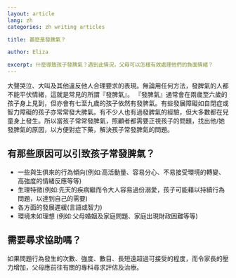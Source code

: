 ```yaml
---
layout: article
lang: zh
categories: zh writing articles

title: 甚麼是發脾氣？

author: Eliza

excerpt: 什麼導致孩子發脾氣？遇到此情況，父母可以怎樣有效處理他們的負面情緒？
---
```


大聲哭泣、大叫及其他違反他人合理要求的表現。無論用任何方法，發脾氣的人都不能平伏情緒，這就是常見的所謂『發脾氣』。 『發脾氣』通常會在兩歲至六歲的孩子身上見到，但亦會有七至九歲的孩子依然有發脾氣。有些發展障礙如自閉症或智力障礙的孩子亦常常發大脾氣。有不少人也有過發脾氣的經驗，但大多數都在兒童身上發生。所以當孩子常常發脾氣，照顧者都需要正視孩子的問題，找出他/她發脾氣的原因，以方便對症下藥，解決孩子常發脾氣的問題。

## 有那些原因可以引致孩子常發脾氣？
* 一些與生俱來的行為傾向(例如:高活動量、容易分心、不易接受環境的轉變、高強度的情緒反應等等)
* 生理特徵(例如:先天的疾病繼而令大人容易過份溺愛，孩子可能藉以持續行為問題，以達到自己的需要)
* 各方面的發展遲緩(言語或智力)
* 環境未如理想 (例如:父母婚姻及家庭問題、家庭出現財政困難等等)

## 需要尋求協助嗎？
如果問題行為發生的次數、強度、數目、長短遠超過可接受的程度，而令家長的壓力增加，父母應前往有關的專科尋求評估及治療。